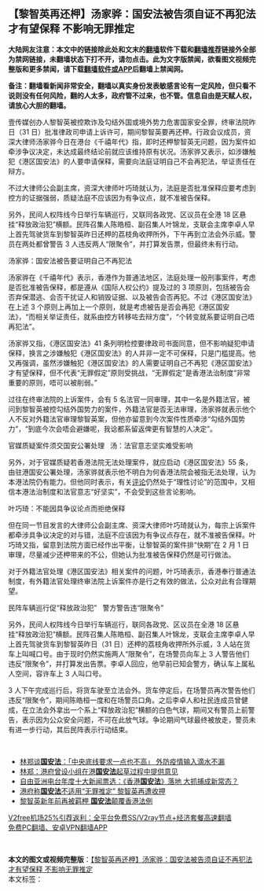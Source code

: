 <h2>【黎智英再还柙】汤家骅：国安法被告须自证不再犯法 才有望保释 不影响无罪推定</h2> <p class="notice"><b>大陆网友注意：本文中的链接除此处和文末的<a href="https://github.com/bannedbook/fanqiang" >翻墙</a>软件下载和<a href="https://github.com/killgcd/justmysocks/blob/master/README.md">翻墙推荐</a>链接外全部为禁网链接，未翻墙状态下打不开，请勿点击。此为文字版禁闻，欲看图文视频完整版和更多禁闻，请下载<a href="https://github.com/bannedbook/fanqiang">翻墙软件或APP</a>后翻墙上禁闻网。</p><p>备注：翻墙看新闻非常安全，翻墙以真实身份发表敏感言论有一定风险，但只看不说则没有任何风险，翻的人太多，政府管不过来，也不管。信息自由是天赋人权，请放心大胆的翻墙。</b></p>  <div class="entry">  <p>壹传媒创办人黎智英被控欺诈及勾结外国或境外势力危害国家安全罪，终审法院昨日（31 日）批准律政司申请上诉许可，期间黎智英要再还柙。行政会议成员，资深大律师汤家骅今日在港台《千禧年代》指，即时还柙黎智英无问题，因为案件如牵涉争议决定，未达成最终结论前就应该维持原有状况。汤家骅又表示，如涉嫌触犯《港区国安法》的人要申请保释，需要向法庭证明自己不会再犯法，举证责任在辩方。</p> <p>不过大律师公会副主席，资深大律师叶巧琦就认为，法庭是否批准保释应要考虑到控方的证据强弱，质疑法庭不应该因为有争议点，就不准被告保释。</p> <p>另外，民间人权阵线今日举行车辆巡行，又联同各政党、区议员在全港 18 区悬挂“释放政治犯”横额。民阵召集人陈皓桓、副召集人叶锦龙，支联会主席李卓人早上首先驾驶货车到黎智英昨日还柙的荔枝角收押所外，下午再到立法会外示威。警员在两处都曾警告 3 人违反两人“限聚令”，并打算发告票，但最终未有行动。</p> <p>汤家骅：国安法被告要证明自己不再犯法</p>  <p>汤家骅在《千禧年代》表示，香港作为普通法地区，法庭处理一般刑事案件，考虑是否批准被告保释，都是遵从《国际人权公约》提及过的 3 项原则，包括被告会否弃保潜逃、会否干扰证人和销毁证据、以及被告会否再犯。不过《港区国安法》在上述 3 个原则上再加上一个原则，就是考虑被告是否会再犯《港区国安法》，“而相关举证责任，就系由控方转移咗去辩方度”，“个转变就系要证明自己唔再犯法”。</p> <p>汤家骅又指，《港区国安法》41 条列明检控要律政司书面同意，但不影响疑犯申请保释，换言之涉嫌触犯《港区国安法》的人并非一定不可保释，只是门槛提高。他又再强调，虽然涉嫌触犯《港区国安法》的人需要证明自己不再犯《港区国安法》才有望保释，但不代表“无罪假定”原则受挑战，“无罪假定”是香港法治制度“非常重要的原则，唔可以被削弱。”</p> <p>过往在终审法院的上诉案件，会有 5 名法官一同审理，其中一名是外籍法官，被问到黎智英被控勾结外国势力的案件，外籍法官是否无法审理，汤家骅就表示他个人不反对外籍法官审理黎智英案，但他亦留意到今次案件性质牵涉“勾结外国势力”，“到底今次会唔会避嫌呢，我谂都系留返俾更有智慧的人决定”。</p> <p>官媒质疑案件须交国安公署处理   汤：法官意志坚实难受影响</p>  <p>另外，对于官媒质疑若香港法院无法处理案件，就应启动《港区国安法》55 条，由驻港国安公署处理，汤家骅就表示他不明白为何香港法院会被指无法处理，认为本港法院仍有能力。但他同时表示，有关<span class='wp_keywordlink_affiliate'><a href="https://www.bannedbook.org/bnews/comments/" title="新闻评论" target="_blank">评论</a></span>仍然处于“理性讨论”的范围中，又相信本港法治制度和法官意志“好坚实”，不会受到这些言论影响。</p> <p>叶巧琦：不能因具争议论点而拒绝保释</p> <p>但在同一节目发言的大律师公会副主席、资深大律师叶巧琦就认为，每宗上诉案件都牵涉具争议决定的对与错，法庭不应该因为有争议点存在，就不准被告保释。叶巧琦又指，留意到法院方面已经作出平衡，让黎智英的案件排“快期”在 2 月 1 日审理，尽量减少还柙带来的不公，但她认为批准被告保释仍然是可行做法。</p> <p>对于外籍法官处理《港区国安法》相关案件的问题，叶巧琦表示，香港奉行普通法制度，有外籍法官处理终审法院上诉案件亦是行之有效的做法，公众对此有合理期望。</p>  <p>民阵车辆巡行促“释放政治犯”   警方警告违“限聚令”</p> <p>另外，民间人权阵线今日举行车辆巡行，联同各政党、区议员在全港 18 区悬挂“释放政治犯”横额。民阵召集人陈皓桓、副召集人叶锦龙，支联会主席李卓人早上首先驾驶货车到黎智英昨日（31 日）还柙的荔枝角收押所外示威，3 人站在货车上叫喊口号。由于现时仍然实施两人“限聚令”，在场警员向车上 3 人警告他们违反“限聚令”，并打算发出告票。李卓人回应，他早前已知会警方，确认车上属私人空间，容许车上 3 人叫口号。</p> <p>3 人下午完成巡行后，将货车驶至立法会外。货车停定后，在场警员再次警告他们违反“限聚令”，期间陈皓桓一度和在场警员口角。之后李卓人和社民连成员曾健成，在立法会外拿出一个系上“释放政治犯”横额的白色气球，期间又有警员上前警告，表示因为公众安全问题，不可在此放气球。争论期间气球最终被放走，警员未有进一步行动，其后民阵表示行动结束。</p> <p> </p>  <ul class='op-related-articles' title='相关阅读'> <li><a href='https://www.bannedbook.org/bnews/headline/20210101/1459219.html' target='_blank'>林郑谈<b>国安法</b>：「中央底线要求一点也不高」 外防疫情输入滴水不漏</a></li> <li><a href='https://www.bannedbook.org/bnews/baitai/20210101/1459167.html' target='_blank'>林郑：港府曾设小组在港<b>国安法</b>起草过程中提供意见</a></li> <li><a href='https://www.bannedbook.org/bnews/headline/20210101/1458721.html' target='_blank'>自由亚洲电台年度十大新闻票选：《香港<b>国安法</b>》落地 大抓捕成新常态？</a></li> <li><a href='https://www.bannedbook.org/bnews/taiwannews/20201231/1458699.html' target='_blank'>港府称<b>国安法</b>不适用“无罪推定” 黎智英再遭收押</a></li> <li><a href='https://www.bannedbook.org/bnews/comments/20201231/1458665.html' target='_blank'>黎智英新年前再被羁柙 <b>国安法</b>颠覆香港法例</a></li> </ul> <p class="texttj"> <a href="https://www.bannedbook.org/forum23/topic22702.html" target="_blank">V2free机场25%引荐返利：全平台免费SS/V2ray节点+经济套餐高速翻墙</a><br/> <a href="https://github.com/bannedbook/fanqiang/wiki/%E7%A6%81%E9%97%BB%E7%BD%91%E5%AE%89%E5%8D%93%E7%BF%BB%E5%A2%99%E6%96%B0%E9%97%BBAPP" target="_blank">免费PC翻墙、安卓VPN翻墙APP</a></p><p> </p><a name='sharetosocial'></a>       <div><b>本文的图文或视频完整版</b>：<a href='https://www.bannedbook.org/bnews/comments/20210102/1459286.html'>【黎智英再还柙】汤家骅：国安法被告须自证不再犯法 才有望保释 不影响无罪推定</a></div>  </div><!--END ENTRY--> <div class="postfooter"> <div>本文标签：</div>  </div><!--END POSTFOOTER--> 